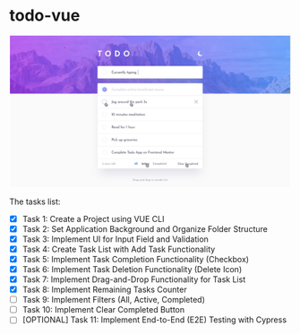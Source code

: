 # todo-vue

![Todo application](/docs/an-app-design.png "todo app")

The tasks list:
- [x] Task 1: Create a Project using VUE CLI
- [x] Task 2: Set Application Background and Organize Folder Structure
- [x] Task 3: Implement UI for Input Field and Validation
- [x] Task 4: Create Task List with Add Task Functionality
- [x] Task 5: Implement Task Completion Functionality (Checkbox)
- [x] Task 6: Implement Task Deletion Functionality (Delete Icon)
- [x] Task 7: Implement Drag-and-Drop Functionality for Task List
- [x] Task 8: Implement Remaining Tasks Counter
- [ ] Task 9: Implement Filters (All, Active, Completed)
- [ ] Task 10: Implement Clear Completed Button
- [ ] [OPTIONAL] Task 11: Implement End-to-End (E2E) Testing with Cypress
